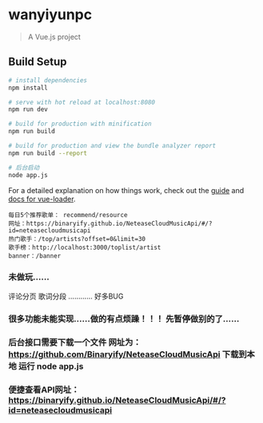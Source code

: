 # wanyiyunpc

> A Vue.js project

## Build Setup

``` bash
# install dependencies
npm install

# serve with hot reload at localhost:8080
npm run dev

# build for production with minification
npm run build

# build for production and view the bundle analyzer report
npm run build --report

# 后台启动
node app.js
```

For a detailed explanation on how things work, check out the [guide](http://vuejs-templates.github.io/webpack/) and [docs for vue-loader](http://vuejs.github.io/vue-loader).

```
每日5个推荐歌单： recommend/resource
网址：https://binaryify.github.io/NeteaseCloudMusicApi/#/?id=neteasecloudmusicapi
热门歌手：/top/artists?offset=0&limit=30
歌手榜：http://localhost:3000/toplist/artist
banner：/banner
```

### 未做玩……
评论分页  歌词分段   …………  好多BUG

### 很多功能未能实现……做的有点烦躁！！！ 先暂停做别的了……

### 后台接口需要下载一个文件 网址为：https://github.com/Binaryify/NeteaseCloudMusicApi 下载到本地 运行 node app.js
### 便捷查看API网址：https://binaryify.github.io/NeteaseCloudMusicApi/#/?id=neteasecloudmusicapi

